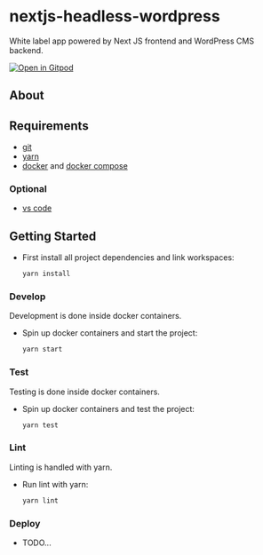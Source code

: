 # nextjs-headless-wordpress

White label app powered by Next JS frontend and WordPress CMS backend.

[![Open in Gitpod](https://img.shields.io/badge/Open%20In-Gitpod.io-%231966D2?style=for-the-badge&logo=gitpod)](https://gitpod.io/#https://github.com/mqschwanda/nextjs-headless-wordpress)


## About



## Requirements

- [git](https://docs.github.com/en/get-started/quickstart/set-up-git)
- [yarn](https://yarnpkg.com/)
- [docker](https://docs.docker.com/) and [docker compose](https://docs.docker.com/compose/)


### Optional
- [vs code](https://code.visualstudio.com/)


## Getting Started

- First install all project dependencies and link workspaces:
	```bash
	yarn install
	```


### Develop

Development is done inside docker containers. 

- Spin up docker containers and start the project:
	```bash
	yarn start
	```


### Test
Testing is done inside docker containers. 

- Spin up docker containers and test the project:
	```bash
	yarn test
	```


### Lint 

Linting is handled with yarn.

- Run lint with yarn:
	```bash
	yarn lint
	```


### Deploy 

- TODO...
